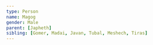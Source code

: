 ```yaml
---
type: Person
name: Magog
gender: Male
parent: [Japheth]
sibling: [Gomer, Madai, Javan, Tubal, Meshech, Tiras]
---
```

